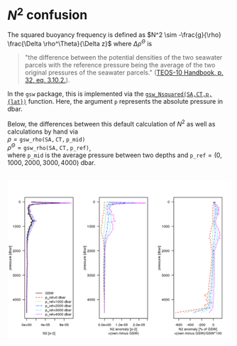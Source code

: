 # $N^2$ confusion

The squared buoyancy frequency is defined as $N^2 \sim -\frac{g}{\rho} \frac{\Delta \rho^\Theta}{\Delta z}$ where $\Delta \rho^\Theta$ is 
> "the difference between the potential densities of the two seawater parcels with the reference pressure being the average of the two original pressures of the seawater parcels." ([TEOS-10 Handbook, p. 32, eq. 3.10.2.](http://www.teos-10.org/pubs/TEOS-10_Manual.pdf)).

In the `gsw` package, this is implemented via the [`gsw_Nsquared(SA,CT,p,{lat})`](http://www.teos-10.org/pubs/gsw/html/gsw_Nsquared.html) function. Here, the argument `p` represents the absolute pressure in dbar.

Below, the differences between this default calculation of $N^2$ as well as calculations by hand via<br> 
$\rho = \mathtt{gsw\_rho(SA, CT, p\_mid)}$<br>
$\rho^\Theta = \mathtt{gsw\_rho(SA, CT, p\_ref)}$,<br>
where $\mathtt{p\_mid}$ is the average pressure between two depths and $\mathtt{p\_ref} = (0, 1000, 2000, 3000, 4000)$ dbar.

<br>
<img align="left" width="2000" src="_bookdown_files/bookdown_files/figure-html/n2_plot-1.png">

